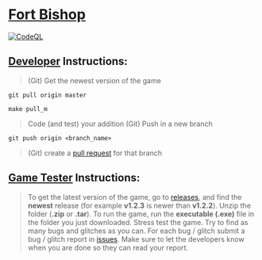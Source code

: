 # [Fort Bishop](https://github.com/vkeshav300/fort-bishop)
[![CodeQL](https://github.com/vkeshav300/fort-bishop/actions/workflows/codeql.yml/badge.svg)](https://github.com/vkeshav300/fort-bishop/actions/workflows/codeql.yml)

## [Developer](https://github.com/vkeshav300/fort-bishop/#developer-instructions) Instructions:
> (Git) Get the newest version of the game
```
git pull origin master
```
```
make pull_m
```
> Code (and test) your addition
> (Git) Push in a new branch
```
git push origin <branch_name>
```
> (Git) create a [pull request](https://github.com/vkeshav300/fort-bishop/pulls) for that branch

## [Game Tester](https://github.com/vkeshav300/fort-bishop/#game-tester-instructions) Instructions:
> To get the latest version of the game, go to [releases](https://github.com/vkeshav300/fort-bishop/releases), and find the **newest** release (for example **v1.2.3** is newer than **v1.2.2**).
> Unzip the folder (**.zip** or **.tar**).
> To run the game, run the **executable (.exe)** file in the folder you just downloaded.
> Stress test the game. Try to find as many bugs and glitches as you can.
> For each bug / glitch submit a bug / glitch report in [issues](https://github.com/vkeshav300/fort-bishop/issues).
> Make sure to let the developers know when you are done so they can read your report.
